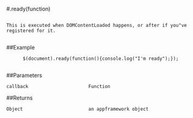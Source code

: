 #.ready(function)

```

This is executed when DOMContentLoaded happens, or after if you"ve registered for it.
      
```

##Example

```
      $(document).ready(function(){console.log("I'm ready");});
      
```


##Parameters

```
callback                      Function

```

##Returns

```
Object                        an appframework object
```

